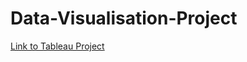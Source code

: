 # Data-Visualisation-Project

[Link to Tableau Project](https://public.tableau.com/app/profile/rakshith.ramureddy/viz/DVT-Project_16435506976430/Story1?publish=yes)
